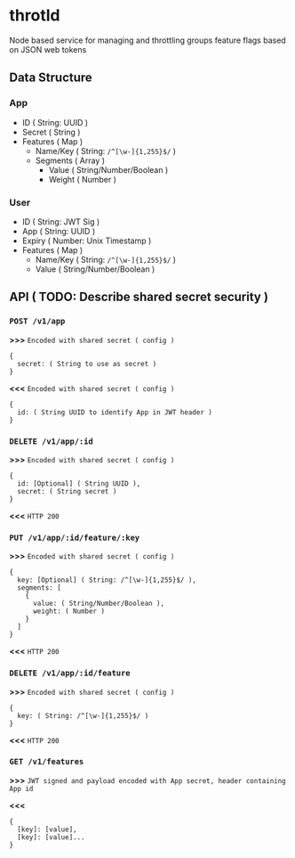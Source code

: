 # throtld
Node based service for managing and throttling groups feature flags based on JSON web tokens

## Data Structure

### App
* ID ( String: UUID )
* Secret ( String )
* Features ( Map )
  * Name/Key ( String: `/^[\w-]{1,255}$/` )
  * Segments ( Array )
    * Value ( String/Number/Boolean )
    * Weight ( Number )

### User
* ID ( String: JWT Sig )
* App ( String: UUID )
* Expiry ( Number: Unix Timestamp )
* Features ( Map )
  * Name/Key ( String: `/^[\w-]{1,255}$/` )
  * Value ( String/Number/Boolean )

## API ( TODO: Describe shared secret security )

### `POST /v1/app`

**\>\>\>** `Encoded with shared secret ( config )`
```
{
  secret: ( String to use as secret )
}
```
**<<<** `Encoded with shared secret ( config )`
```
{
  id: ( String UUID to identify App in JWT header )
}
```

### `DELETE /v1/app/:id`
**\>\>\>** `Encoded with shared secret ( config )`
```
{
  id: [Optional] ( String UUID ),
  secret: ( String secret )
}
```
**<<<** `HTTP 200`

### `PUT /v1/app/:id/feature/:key`

**\>\>\>** `Encoded with shared secret ( config )`
```
{
  key: [Optional] ( String: /^[\w-]{1,255}$/ ),
  segments: [
    {
      value: ( String/Number/Boolean ),
      weight: ( Number )
    }
  ]
}
```
**<<<** `HTTP 200`

### `DELETE /v1/app/:id/feature`
**\>\>\>** `Encoded with shared secret ( config )`
```
{
  key: ( String: /^[\w-]{1,255}$/ )
}
```
**<<<** `HTTP 200`

### `GET /v1/features`
**\>\>\>**
`JWT signed and payload encoded with App secret, header containing App id`

**<<<**
```
{
  [key]: [value],
  [key]: [value]...
}
```
